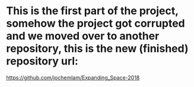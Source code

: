# This is the first part of the project, somehow the project got corrupted and we moved over to another repository, this is the new (finished) repository url:
https://github.com/jochemlam/Expanding_Space-2018
